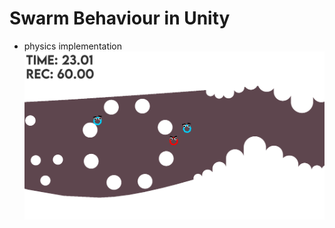 # Swarm Behaviour in Unity
- physics implementation
  ![alt text](https://github.com/TheCuttlefish/Whooaaa/blob/main/Duality%20GGJ/Assets/_VFX/screen_3.png "Screenshot of the game")